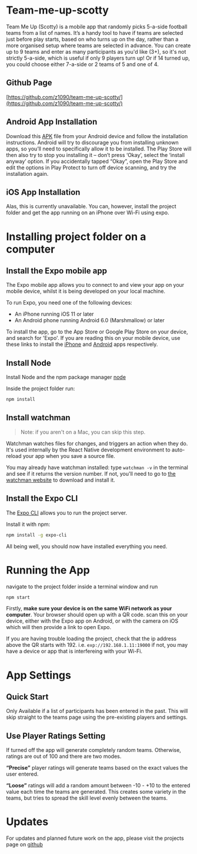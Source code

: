 # Team-me-up-scotty

Team Me Up (Scotty) is a mobile app that randomly picks 5-a-side football teams from a list of names. It’s a handy tool to have if teams are selected just before play starts, based on who turns up on the day, rather than a more organised setup where teams are selected in advance. You can create up to 9 teams and enter as many participants as you'd like (3+), so it's not strictly 5-a-side, which is useful if only 9 players turn up! Or if 14 turned up, you could choose either 7-a-side or 2 teams of 5 and one of 4.

## Github Page

[https://github.com/z1090/team-me-up-scotty/](https://github.com/z1090/team-me-up-scotty/)

<!-- break -->

## Android App Installation

Download this [APK](https://drive.google.com/drive/folders/1bcA7hpoCwWewikyZK5JWfCBg8uDyf9G4)
file from your Android device and follow the installation instructions. Android will try to discourage you from installing unknown apps, so you’ll need to specifically allow it to be installed. The Play Store will then also try to stop you installing it – don’t press ‘Okay’, select the ‘install anyway’ option. If you accidentally tapped “Okay”, open the Play Store and edit the options in Play Protect to turn off device scanning, and try the installation again.

## iOS App Installation

Alas, this is currently unavailable. You can, however, install the project folder and get the app running on an iPhone over Wi-Fi using expo.

<!-- break -->

# Installing project folder on a computer

## Install the Expo mobile app

The Expo mobile app allows you to connect to and view your app on your mobile device, whilst it is being developed on your local machine.

To run Expo, you need one of the following devices:

-   An iPhone running iOS 11 or later
-   An Android phone running Android 6.0 (Marshmallow) or later

To install the app, go to the App Store or Google Play Store on your device, and search for 'Expo'. If you are reading this on your mobile device, use these links to install the [iPhone](https://itunes.apple.com/app/apple-store/id982107779?mt=8) and [Android](https://play.google.com/store/apps/details?id=host.exp.exponent) apps respectively.

<!-- break -->

## Install Node

Install Node and the npm package manager [node](https://nodejs.org/en/download/)

Inside the project folder run:

```bash
npm install
```

## Install watchman

> Note: if you aren't on a Mac, you can skip this step.

Watchman watches files for changes, and triggers an action when they do. It's used internally by the React Native development environment to auto-reload your app when you save a source file.

You may already have watchman installed: type `watchman -v` in the terminal and see if it returns the version number. If not, you'll need to go to [the watchman website](https://facebook.github.io/watchman/) to download and install it.

<!-- break -->

## Install the Expo CLI

The [Expo CLI](https://docs.expo.io/versions/latest/workflow/expo-cli) allows you to run the project server.

Install it with npm:

```bash
npm install -g expo-cli
```

All being well, you should now have installed everything you need.

<!-- break -->

# Running the App

navigate to the project folder inside a terminal window and run

```bash
npm start
```

Firstly, **make sure your device is on the same WiFi network as your computer**. Your browser should open up with a QR code. scan this on your device, either with the Expo app on Android, or with the camera on iOS which will then provide a link to open Expo.

If you are having trouble loading the project, check that the ip address above the QR starts with 192. i.e. `exp://192.168.1.11:19000` if not, you may have a device or app that is interfereing with your Wi-Fi.

<!-- break -->

# App Settings

## Quick Start

Only Available if a list of participants has been entered in the past. This will skip straight to the teams page using the pre-existing players and settings.

## Use Player Ratings Setting

If turned off the app will generate completely random teams. Otherwise, ratings are out of 100 and there are two modes.

**“Precise”** player ratings will generate teams based on the exact values the user entered.

**“Loose”** ratings will add a random amount between -10 - +10 to the entered value each time the teams are generated. This creates some variety in the teams, but tries to spread the skill level evenly between the teams.

<!-- break -->

# Updates

For updates and planned future work on the app, please visit the projects page on [github](https://github.com/z1090/team-me-up-scotty/projects)
